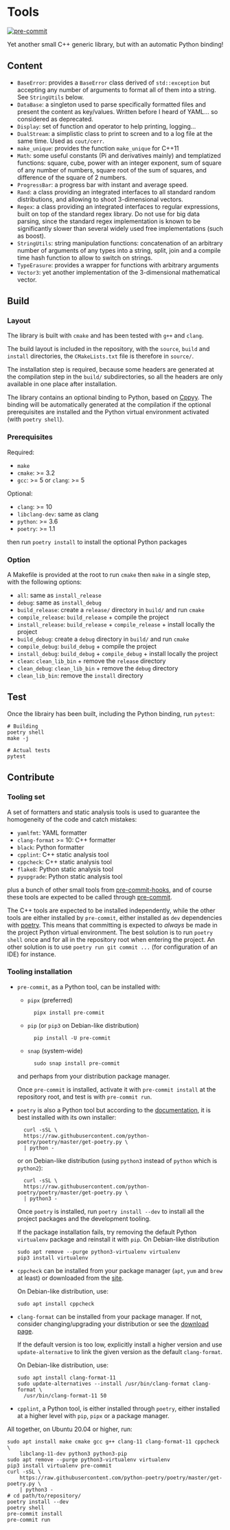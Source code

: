 # Tools

<!-- [![Code style: black](https://img.shields.io/badge/code%20style-black-000000.svg)](https://github.com/psf/black) -->
[![pre-commit](https://img.shields.io/badge/pre--commit-enabled-brightgreen?logo=pre-commit&logoColor=white)](https://github.com/pre-commit/pre-commit)

Yet another small C++ generic library, but with an automatic Python binding!

## Content

- `BaseError`: provides a `BaseError` class derived of `std::exception` but
  accepting any number of arguments to format all of them into a string.
  See `StringUtils` below.
- `DataBase`: a singleton used to parse specifically formatted files and present
  the content as key/values.
  Written before I heard of YAML... so considered as deprecated.
- `Display`: set of function and operator to help printing, logging...
- `DualStream`: a simplistic class to print to screen and to a log file at the
  same time. Used as `cout/cerr`.
- `make_unique`: provides the function `make_unique` for C++11
- `Math`: some useful constants (Pi and derivatives mainly) and templatized functions:
  square, cube, power with an integer exponent, sum of square of any number of
  numbers, square root of the sum of squares, and difference of the square of
  2 numbers.
- `ProgressBar`: a progress bar with instant and average speed.
- `Rand`: a class providing an integrated interfaces to all standard random
  distributions, and allowing to shoot 3-dimensional vectors.
- `Regex`: a class providing an integrated interfaces to regular expressions,
  built on top of the standard regex library. Do not use for big data parsing, since
    the standard regex implementation is known to be significantly slower than several
    widely used free implementations (such as boost).
- `StringUtils`: string manipulation functions: concatenation of an arbitrary number of
  arguments of any types into a string, split, join and a compile time hash function to
  allow to switch on strings.
- `TypeErasure`: provides a wrapper for functions with arbitrary arguments
- `Vector3`: yet another implementation of the 3-dimensional mathematical vector.

## Build

### Layout

The library is built with `cmake` and has been tested with `g++` and `clang`.

The build layout is included in the repository, with the `source`, `build` and
`install` directories, the `CMakeLists.txt` file is therefore in `source/`.

The installation step is required, because some headers are generated
at the compilation step in the `build/` subdirectories, so all the headers
are only available in one place after installation.

The library contains an optional binding to Python, based on
[Cppyy](https://cppyy.readthedocs.io). The binding will be automatically generated
at the compilation if the optional prerequisites are installed and the Python
virtual environment activated (with `poetry shell`).

### Prerequisites

Required:

- `make`
- `cmake`: >= 3.2
- `gcc`: >= 5 or `clang`: >= 5

Optional:

- `clang`: >= 10
- `libclang-dev`: same as clang
- `python`: >= 3.6
- `poetry`: >= 1.1

then run `poetry install` to install the optional Python packages

### Option

A Makefile is provided at the root to run `cmake` then `make` in a single step,
with the following options:

- `all`: same as `install_release`
- `debug`: same as `install_debug`
- `build_release`: create a `release/` directory in `build/` and run `cmake`
- `compile_release`: `build_release` + compile the project
- `install_release`: `build_release` + `compile_release` + install locally the project
- `build_debug`: create a `debug` directory in `build/` and run `cmake`
- `compile_debug`: `build_debug` + compile the project
- `install_debug`: `build_debug` + `compile_debug` + install locally the project
- `clean`: `clean_lib_bin` + remove the `release` directory
- `clean_debug`: `clean_lib_bin` + remove the `debug` directory
- `clean_lib_bin`: remove the `install` directory

## Test

Once the librairy has been built, including the Python binding, run `pytest`:

    # Building
    poetry shell
    make -j

    # Actual tests
    pytest

## Contribute

### Tooling set

A set of formatters and static analysis tools is used to guarantee the homogeneity
of the code and catch mistakes:

- `yamlfmt`: YAML formatter
- `clang-format` >= 10: C++ formatter
- `black`: Python formatter
- `cpplint`: C++ static analysis tool
- `cppcheck`: C++ static analysis tool
- `flake8`: Python static analysis tool
- `pyupgrade`: Python static analysis tool

plus a bunch of other small tools from
[pre-commit-hooks](https://github.com/pre-commit/pre-commit-hooks), and of course
these tools are expected to be called through [pre-commit](https://pre-commit.com/).

The C++ tools are expected to be installed independently, while the other tools
are either installed by `pre-commit`, either installed as `dev` dependencies with
[poetry](https://python-poetry.org/). This means that committing is expected
to *always* be made in the project Python virtual environment. The best solution is
to run `poetry shell` once and for all in the repository root when entering the project.
An other solution is to use `poetry run git commit ...` (for configuration of an IDE)
for instance.

### Tooling installation

- `pre-commit`, as a Python tool, can be installed with:

    - `pipx` (preferred)

            pipx install pre-commit

    - `pip` (or `pip3` on Debian-like distribution)

            pip install -U pre-commit

    - `snap` (system-wide)

            sudo snap install pre-commit

  and perhaps from your distribution package manager.

  Once `pre-commit` is installed, activate it with `pre-commit install` at the
  repository root, and test is with `pre-commit run`.

- `poetry` is also a Python tool but according to the
  [documentation](https://python-poetry.org/docs/#installation), it is best
  installed with its own installer:

        curl -sSL \
        https://raw.githubusercontent.com/python-poetry/poetry/master/get-poetry.py \
        | python -

  or on Debian-like distribution (using `python3` instead of `python` which is
  `python2`):

        curl -sSL \
        https://raw.githubusercontent.com/python-poetry/poetry/master/get-poetry.py \
        | python3 -

  Once `poetry` is installed, run `poetry install --dev` to install all the project
  packages and the development tooling.

  If the package installation fails, try removing the default Python `virtualenv`
  package and reinstall it with `pip`. On Debian-like distribution

      sudo apt remove --purge python3-virtualenv virtualenv
      pip3 install virtualenv

- `cppcheck` can be installed from your package manager (`apt`, `yum` and `brew` at
  least) or downloaded from the [site](http://cppcheck.sourceforge.net/#download).

  On Debian-like distribution, use:

      sudo apt install cppcheck

- `clang-format` can be installed from your package manager. If not, consider
  changing/upgrading your distribution or see the
  [download page](https://releases.llvm.org/download.html).

  If the default version is too low, explicitly install a higher version and use
  `update-alternative` to link the given version as the default `clang-format`.

  On Debian-like distribution, use:

      sudo apt install clang-format-11
      sudo update-alternatives --install /usr/bin/clang-format clang-format \
        /usr/bin/clang-format-11 50

- `cpplint`, a Python tool, is either installed through `poetry`, either installed
  at a higher level with `pip`, `pipx` or a package manager.

All together, on Ubuntu 20.04 or higher, run:

    sudo apt install make cmake gcc g++ clang-11 clang-format-11 cppcheck \
        libclang-11-dev python3 python3-pip
    sudo apt remove --purge python3-virtualenv virtualenv
    pip3 install virtualenv pre-commit
    curl -sSL \
        https://raw.githubusercontent.com/python-poetry/poetry/master/get-poetry.py \
        | python3 -
    # cd path/to/repository/
    poetry install --dev
    poetry shell
    pre-commit install
    pre-commit run
